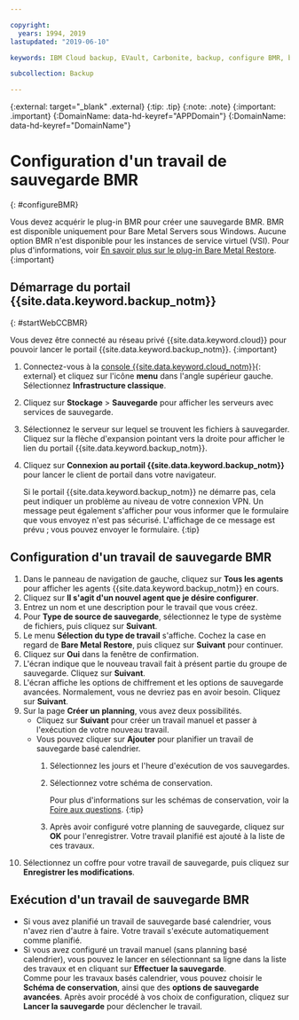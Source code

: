 ```yaml
---

copyright:
  years: 1994, 2019
lastupdated: "2019-06-10"

keywords: IBM Cloud backup, EVault, Carbonite, backup, configure BMR, bmr plug-in, bmr plugin, configuration

subcollection: Backup

---
```

{:external: target="_blank" .external}
{:tip: .tip}
{:note: .note}
{:important: .important}
{:DomainName: data-hd-keyref="APPDomain"}
{:DomainName: data-hd-keyref="DomainName"}

# Configuration d'un travail de sauvegarde BMR
{: #configureBMR}

Vous devez acquérir le plug-in BMR pour créer une sauvegarde BMR. BMR est disponible uniquement pour Bare Metal Servers sous Windows. Aucune option BMR n'est disponible pour les instances de service virtuel (VSI). Pour plus d'informations, voir [En savoir plus sur le plug-in Bare Metal Restore](/docs/infrastructure/Backup?topic=Backup-BMRplugin#BMRplugin).
{:important}

## Démarrage du portail {{site.data.keyword.backup_notm}}
{: #startWebCCBMR}

Vous devez être connecté au réseau privé {{site.data.keyword.cloud}} pour pouvoir lancer le portail {{site.data.keyword.backup_notm}}.
{:important}

1. Connectez-vous à la [console {{site.data.keyword.cloud_notm}}](https://{DomainName}){: external} et cliquez sur l'icône **menu** dans l'angle supérieur gauche. Sélectionnez **Infrastructure classique**.
2. Cliquez sur **Stockage** > **Sauvegarde** pour afficher les serveurs avec services de sauvegarde.
3. Sélectionnez le serveur sur lequel se trouvent les fichiers à sauvegarder. Cliquez sur la flèche d'expansion pointant vers la droite pour afficher le lien du portail {{site.data.keyword.backup_notm}}.
4. Cliquez sur **Connexion au portail {{site.data.keyword.backup_notm}}** pour lancer le client de portail dans votre navigateur.

   Si le portail {{site.data.keyword.backup_notm}} ne démarre pas, cela peut indiquer un problème au niveau de votre connexion VPN. Un message peut également s'afficher pour vous informer que le formulaire que vous envoyez n'est pas sécurisé. L'affichage de ce message est prévu ; vous pouvez envoyer le formulaire.
   {:tip}

## Configuration d'un travail de sauvegarde BMR

1. Dans le panneau de navigation de gauche, cliquez sur **Tous les agents** pour afficher les agents {{site.data.keyword.backup_notm}} en cours.
2. Cliquez sur **Il s'agit d'un nouvel agent que je désire configurer**.
3. Entrez un nom et une description pour le travail que vous créez.
4. Pour **Type de source de sauvegarde**, sélectionnez le type de système de fichiers, puis cliquez sur **Suivant**.
5. Le menu **Sélection du type de travail** s'affiche. Cochez la case en regard de **Bare Metal Restore**, puis cliquez sur **Suivant** pour continuer.
6. Cliquez sur **Oui** dans la fenêtre de confirmation.
7. L'écran indique que le nouveau travail fait à présent partie du groupe de sauvegarde. Cliquez sur **Suivant**.
8. L'écran affiche les options de chiffrement et les options de sauvegarde avancées. Normalement, vous ne devriez pas en avoir besoin. Cliquez sur **Suivant**.   
9. Sur la page **Créer un planning**, vous avez deux possibilités.
   - Cliquez sur **Suivant** pour créer un travail manuel et passer à l'exécution de votre nouveau travail.
   - Vous pouvez cliquer sur **Ajouter** pour planifier un travail de sauvegarde basé calendrier.
     1. Sélectionnez les jours et l'heure d'exécution de vos sauvegardes.
     2. Sélectionnez votre schéma de conservation.

        Pour plus d'informations sur les schémas de conservation, voir la [Foire aux questions](/docs/infrastructure/Backup?topic=Backup-faqs).
        {:tip}
     3. Après avoir configuré votre planning de sauvegarde, cliquez sur **OK** pour l'enregistrer. Votre travail planifié est ajouté à la liste de ces travaux.
10. Sélectionnez un coffre pour votre travail de sauvegarde, puis cliquez sur **Enregistrer les modifications**.


## Exécution d'un travail de sauvegarde BMR

  - Si vous avez planifié un travail de sauvegarde basé calendrier, vous n'avez rien d'autre à faire. Votre travail s'exécute automatiquement comme planifié.
  - Si vous avez configuré un travail manuel (sans planning basé calendrier), vous pouvez le lancer en sélectionnant sa ligne dans la liste des travaux et en cliquant sur **Effectuer la sauvegarde**. <br/> Comme pour les travaux basés calendrier, vous pouvez choisir le **Schéma de conservation**, ainsi que des **options de sauvegarde avancées**. Après avoir procédé à vos choix de configuration, cliquez sur **Lancer la sauvegarde** pour déclencher le travail.
